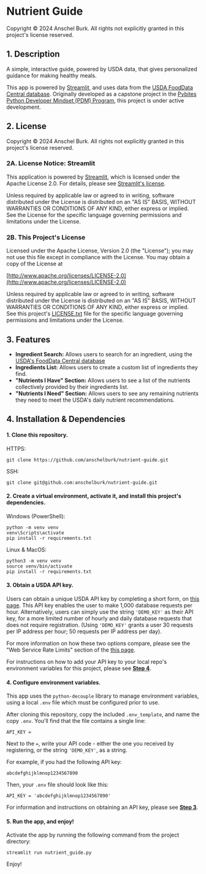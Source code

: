 # Nutrient Guide

Copyright © 2024 Anschel Burk. All rights not explicitly granted in this project's license reserved.

## 1. Description

A simple, interactive guide, powered by USDA data, that gives personalized guidance for making healthy meals.

This app is powered by [Streamlit](https://streamlit.io/), and uses data from the [USDA FoodData Central database](https://fdc.nal.usda.gov/). Originally developed as a capstone project in the [Pybites Python Developer Mindset (PDM) Program](https://pybit.es/catalogue/the-pdm-program/), this project is under active development.

## 2. License

Copyright © 2024 Anschel Burk. All rights not explicitly granted in this project's license reserved.

### 2A. License Notice: Streamlit

This application is powered by [Streamlit](https://streamlit.io/), which is licensed under the Apache License 2.0. For details, please see [Streamlit's license](https://github.com/streamlit/streamlit/blob/develop/LICENSE).

Unless required by applicable law or agreed to in writing, software distributed under the License is distributed on an "AS IS" BASIS, WITHOUT WARRANTIES OR CONDITIONS OF ANY KIND, either express or implied. See the License for the specific language governing permissions and limitations under the License.

### 2B. This Project's License

Licensed under the Apache License, Version 2.0 (the "License");
you may not use this file except in compliance with the License.
You may obtain a copy of the License at

[http://www.apache.org/licenses/LICENSE-2.0](http://www.apache.org/licenses/LICENSE-2.0)

Unless required by applicable law or agreed to in writing, software
distributed under the License is distributed on an "AS IS" BASIS,
WITHOUT WARRANTIES OR CONDITIONS OF ANY KIND, either express or implied.
See this project's [LICENSE.txt](LICENSE.txt) file for the specific language governing permissions and limitations under the License.

## 3. Features

- **Ingredient Search:** Allows users to search for an ingredient, using the [USDA's FoodData Central database](https://fdc.nal.usda.gov/)
- **Ingredients List:** Allows users to create a custom list of ingredients they find.
- **"Nutrients I Have" Section:** Allows users to see a list of the nutrients collectively provided by their ingredients list.
- **"Nutrients I Need" Section:** Allows users to see any remaining nutrients they need to meet the USDA's daily nutrient recommendations.

## 4. Installation & Dependencies

#### 1. Clone this repository.

HTTPS:
```
git clone https://github.com/anschelburk/nutrient-guide.git
```

SSH:
```
git clone git@github.com:anschelburk/nutrient-guide.git
```

#### 2. Create a virtual environment, activate it, and install this project's dependencies.

Windows (PowerShell):
```
python -m venv venv
venv\Scripts\activate
pip install -r requirements.txt
```

Linux & MacOS:
```
python3 -m venv venv
source venv/bin/activate
pip install -r requirements.txt
```

#### 3. Obtain a USDA API key.

Users can obtain a unique USDA API key by completing a short form, on [this page](https://fdc.nal.usda.gov/api-key-signup.html). This API key enables the user to make 1,000 database requests per hour. Alternatively, users can simply use the string `'DEMO_KEY'` as their API key, for a more limited number of hourly and daily database requests that does not require registration. (Using `'DEMO_KEY'` grants a user 30 requests per IP address per hour; 50 requests per IP address per day).

For more information on how these two options compare, please see the "Web Service Rate Limits" section of the [this page](https://api.data.gov/docs/developer-manual/).

For instructions on how to add your API key to your local repo's environment variables for this project, please see [**Step 4**](#4-configure-environment-variables).

#### 4. Configure environment variables.

This app uses the `python-decouple` library to manage environment variables, using a local `.env` file which must be configured prior to use.

After cloning this repository, copy the included `.env_template`, and name the copy `.env`. You'll find that the file contains a single line:

```
API_KEY = 
```

Next to the `=`, write your API code - either the one you received by registering, or the string `'DEMO_KEY'`, as a string.

For example, if you had the following API key:

```
abcdefghijklmnop1234567890
```

Then, your `.env` file should look like this:

```
API_KEY = 'abcdefghijklmnop1234567890'
```

For information and instructions on obtaining an API key, please see [**Step 3**](#3-obtain-a-usda-api-key).

#### 5. Run the app, and enjoy!

Activate the app by running the following command from the project directory:

```
streamlit run nutrient_guide.py
```

Enjoy!